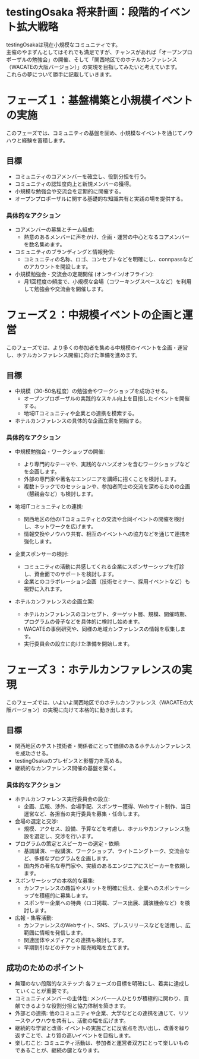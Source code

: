# testingOsaka 将来計画：段階的イベント拡大戦略
testingOsakaは現在小規模なコミュニティです。  
主催のやまずんとしてはそれでも満足ですが、チャンスがあれば「オープンプロポーザルの勉強会」の開催、そして「関西地区でのホテルカンファレンス（WACATEの大阪バージョン）」の実現を目指してみたいと考えています。  
これらの夢について勝手に記載していきます。

# フェーズ１：基盤構築と小規模イベントの実施
このフェーズでは、コミュニティの基盤を固め、小規模なイベントを通じてノウハウと経験を蓄積します。  

## 目標
- コミュニティのコアメンバーを確立し、役割分担を行う。
- コミュニティの認知度向上と新規メンバーの獲得。
- 小規模な勉強会や交流会を定期的に開催する。
- オープンプロポーザルに関する基礎的な知識共有と実践の場を提供する。
### 具体的なアクション
- コアメンバーの募集とチーム組成:
    - 熱意のあるメンバーに声をかけ、企画・運営の中心となるコアメンバーを数名集めます。
- コミュニティのブランディングと情報発信:
    - コミュニティの名称、ロゴ、コンセプトなどを明確にし、connpassなどのアカウントを開設します。
- 小規模勉強会・交流会の定期開催 (オンライン/オフライン):
    - 月1回程度の頻度で、小規模な会場（コワーキングスペースなど）を利用して勉強会や交流会を開催します。

# フェーズ２：中規模イベントの企画と運営
このフェーズでは、より多くの参加者を集める中規模のイベントを企画・運営し、ホテルカンファレンス開催に向けた準備を進めます。  

## 目標
- 中規模（30-50名程度）の勉強会やワークショップを成功させる。
    - オープンプロポーザルの実践的なスキル向上を目指したイベントを開催する。
    - 地域ITコミュニティや企業との連携を模索する。
- ホテルカンファレンスの具体的な企画立案を開始する。
### 具体的なアクション
- 中規模勉強会・ワークショップの開催:
    - より専門的なテーマや、実践的なハンズオンを含むワークショップなどを企画します。
    - 外部の専門家や著名なエンジニアを講師に招くことを検討します。
    - 複数トラックでのセッションや、参加者同士の交流を深めるための企画（懇親会など）も検討します。
- 地域ITコミュニティとの連携:
    - 関西地区の他のITコミュニティとの交流や合同イベントの開催を検討し、ネットワークを広げます。
    - 情報交換やノウハウ共有、相互のイベントへの協力などを通じて連携を強化します。
- 企業スポンサーの検討:
    - コミュニティの活動に共感してくれる企業にスポンサーシップを打診し、資金面でのサポートを検討します。
    - 企業とのコラボレーション企画（技術セミナー、採用イベントなど）も視野に入れます。

- ホテルカンファレンスの企画立案:
    - ホテルカンファレンスのコンセプト、ターゲット層、規模、開催時期、プログラムの骨子などを具体的に検討し始めます。
    - WACATEの事例研究や、同様の地域カンファレンスの情報を収集します。
    - 実行委員会の設立に向けた準備を開始します。

# フェーズ３：ホテルカンファレンスの実現
このフェーズでは、いよいよ関西地区でのホテルカンファレンス（WACATEの大阪バージョン）の実現に向けて本格的に動き出します。

## 目標
- 関西地区のテスト技術者・関係者にとって価値のあるホテルカンファレンスを成功させる。
- testingOsakaのプレゼンスと影響力を高める。
- 継続的なカンファレンス開催の基盤を築く。
### 具体的なアクション
- ホテルカンファレンス実行委員会の設立:
    - 企画、広報、渉外、会場手配、スポンサー獲得、Webサイト制作、当日運営など、各担当の実行委員を募集・任命します。
- 会場の選定と交渉:
    - 規模、アクセス、設備、予算などを考慮し、ホテルやカンファレンス施設を選定し、交渉を行います。
- プログラムの策定とスピーカーの選定・依頼:
    - 基調講演、一般講演、ワークショップ、ライトニングトーク、交流会など、多様なプログラムを企画します。
    - 国内外の著名な専門家や、実績のあるエンジニアにスピーカーを依頼します。
- スポンサーシップの本格的な募集:
    - カンファレンスの趣旨やメリットを明確に伝え、企業へのスポンサーシップを積極的に募集します。
    - スポンサー企業への特典（ロゴ掲載、ブース出展、講演機会など）を検討します。
- 広報・集客活動:
    - カンファレンスのWebサイト、SNS、プレスリリースなどを活用し、広範囲に情報を発信します。
    - 関連団体やメディアとの連携も検討します。
    - 早期割引などのチケット販売戦略を立てます。

## 成功のためのポイント
- 無理のない段階的なステップ: 各フェーズの目標を明確にし、着実に達成していくことが重要です。
- コミュニティメンバーの主体性: メンバー一人ひとりが積極的に関わり、貢献できるような役割分担と協力体制を築きます。
- 外部との連携: 他のコミュニティや企業、大学などとの連携を通じて、リソースやノウハウを共有し、活動の幅を広げます。
- 継続的な学習と改善: イベントの実施ごとに反省点を洗い出し、改善を繰り返すことで、より質の高いイベントを目指します。
- 楽しむこと: コミュニティ活動は、参加者と運営者双方にとって楽しいものであることが、継続の鍵となります。
